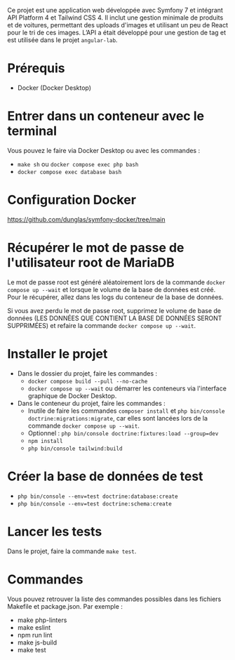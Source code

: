 Ce projet est une application web développée avec Symfony 7 et intégrant API Platform 4 et Tailwind CSS 4. Il inclut une gestion minimale de produits et de voitures, permettant des uploads d'images et utilisant un peu de React pour le tri de ces images. L’API a était développé pour une gestion de tag et est utilisée dans le projet `angular-lab`.

# Prérequis

- Docker (Docker Desktop)

# Entrer dans un conteneur avec le terminal

Vous pouvez le faire via Docker Desktop ou avec les commandes :
- `make sh` ou `docker compose exec php bash`
- `docker compose exec database bash`

# Configuration Docker

https://github.com/dunglas/symfony-docker/tree/main

# Récupérer le mot de passe de l'utilisateur root de MariaDB

Le mot de passe root est généré aléatoirement lors de la commande `docker compose up --wait` et lorsque le volume de la base de données est créé. Pour le récupérer, allez dans les logs du conteneur de la base de données.

Si vous avez perdu le mot de passe root, supprimez le volume de base de données (LES DONNÉES QUE CONTIENT LA BASE DE DONNÉES SERONT SUPPRIMÉES) et refaire la commande `docker compose up --wait`.

# Installer le projet

- Dans le dossier du projet, faire les commandes :
    - `docker compose build --pull --no-cache`
    - `docker compose up --wait` ou démarrer les conteneurs via l'interface graphique de Docker Desktop.
- Dans le conteneur du projet, faire les commandes :
    - Inutile de faire les commandes `composer install` et `php bin/console doctrine:migrations:migrate`, car elles sont lancées lors de la commande `docker compose up --wait`.
    - Optionnel : `php bin/console doctrine:fixtures:load --group=dev`
    - `npm install`
    - `php bin/console tailwind:build`

# Créer la base de données de test

- `php bin/console --env=test doctrine:database:create`
- `php bin/console --env=test doctrine:schema:create`

# Lancer les tests

Dans le projet, faire la commande `make test`.

# Commandes

Vous pouvez retrouver la liste des commandes possibles dans les fichiers Makefile et package.json. Par exemple :

- make php-linters
- make eslint
- npm run lint
- make js-build
- make test
